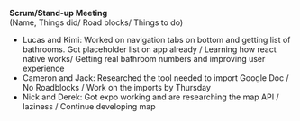**Scrum/Stand-up Meeting** </br>
(Name, Things did/ Road blocks/ Things to do)
* Lucas and Kimi: Worked on navigation tabs on bottom and getting list of bathrooms. Got placeholder list on app already / Learning how react native works/ Getting real bathroom numbers and improving user experience
* Cameron and Jack: Researched the tool needed to import Google Doc / No Roadblocks / Work on the imports by Thursday
* Nick and Derek: Got expo working and are researching the map API / laziness / Continue developing map
